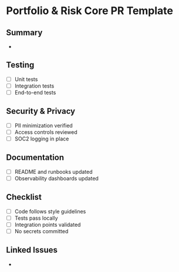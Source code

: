 # Portfolio & Risk Core PR Template

## Summary
- 

## Testing
- [ ] Unit tests
- [ ] Integration tests
- [ ] End-to-end tests

## Security & Privacy
- [ ] PII minimization verified
- [ ] Access controls reviewed
- [ ] SOC2 logging in place

## Documentation
- [ ] README and runbooks updated
- [ ] Observability dashboards updated

## Checklist
- [ ] Code follows style guidelines
- [ ] Tests pass locally
- [ ] Integration points validated
- [ ] No secrets committed

## Linked Issues
- 
